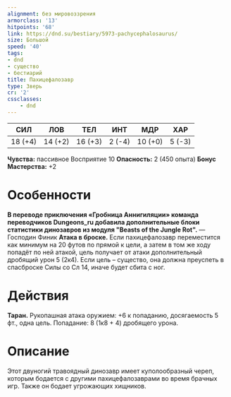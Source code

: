 ```yaml
---
alignment: без мировоззрения
armorclass: '13'
hitpoints: '68'
link: https://dnd.su/bestiary/5973-pachycephalosaurus/
size: Большой
speed: '40'
tags:
- dnd
- существо
- бестиарий
title: Пахицефалозавр
type: Зверь
cr: '2'
cssclasses:
    - dnd
---
```



| СИЛ | ЛОВ | ТЕЛ | ИНТ | МДР | ХАР |
|---|---|---|---|---|---|
| 18 (+4) | 14 (+2) | 16 (+3) | 2 (-4) | 10 (+0) | 5 (-3) |
**Чувства:** пассивное Восприятие 10
**Опасность:** 2 (450 опыта)
**Бонус Мастерства:** +2


# Особенности
**В переводе приключения «Гробница Аннигиляции» команда переводчиков Dungeons_ru добавила дополнительные блоки статистики динозавров из модуля "Beasts of the Jungle Rot".** 
— Господин Финик
**Атака в броске.** Если пахицефалозавр переместится как минимум на 20 футов по прямой к цели, а затем в том же ходу попадёт по ней атакой, цель получает от атаки дополнительный дробящий урон 5 (2к4). Если цель – существо, она должна преуспеть в спасброске Силы со Сл 14, иначе будет сбита с ног.


# Действия
**Таран.** Рукопашная атака оружием: +6 к попаданию, досягаемость 5 фт., одна цель. Попадание: 8 (1к8 + 4) дробящего урона.


# Описание
Этот двуногий травоядный динозавр имеет куполообразный череп, которым бодается с другими пахицефалозаврами во время брачных игр. Также он бодает угрожающих хищников.